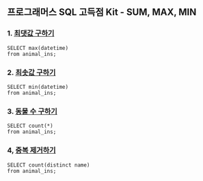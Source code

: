 ## 프로그래머스 SQL 고득점 Kit - SUM, MAX, MIN 

### 1. [최댓값 구하기](https://programmers.co.kr/learn/courses/30/lessons/59415)
```
SELECT max(datetime)
from animal_ins;
```

### 2. [최솟값 구하기](https://programmers.co.kr/learn/courses/30/lessons/59038)
```
SELECT min(datetime)
from animal_ins;
```

### 3. [동물 수 구하기](https://programmers.co.kr/learn/courses/30/lessons/59406)
```
SELECT count(*)
from animal_ins;
```

### 4, [중복 제거하기](https://programmers.co.kr/learn/courses/30/lessons/59408)
```
SELECT count(distinct name)
from animal_ins;
```
